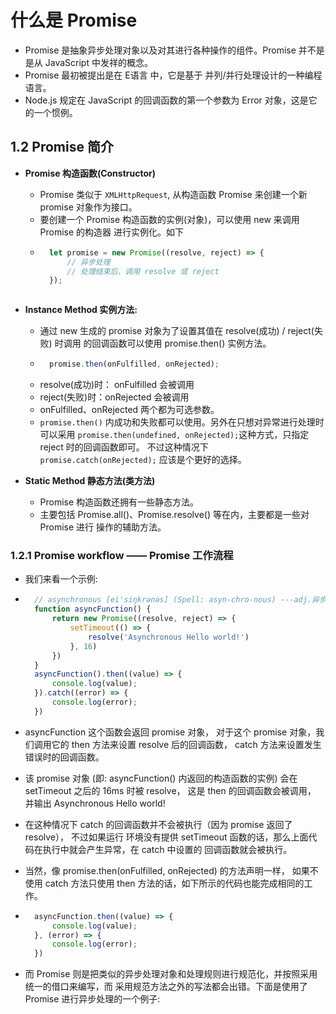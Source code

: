 # 什么是 Promise
- Promise 是抽象异步处理对象以及对其进行各种操作的组件。Promise 并不是是从 JavaScript
  中发祥的概念。
- Promise 最初被提出是在 E语言 中，它是基于 并列/并行处理设计的一种编程语言。  
- Node.js 规定在 JavaScript 的回调函数的第一个参数为 Error 对象，这是它的一个惯例。

## 1.2 Promise 简介
- **Promise 构造函数(Constructor)**
    + Promise 类似于 `XMLHttpRequest`, 从构造函数 Promise 来创建一个新 promise 
      对象作为接口。
    + 要创建一个 Promise 构造函数的实例(对象)，可以使用 new 来调用 Promise 的构造器
      进行实例化。如下
    + ```javascript
        let promise = new Promise((resolve, reject) => {
            // 异步处理
            // 处理结束后、调用 resolve 或 reject
        });
    ```
- **Instance Method 实例方法:**
    + 通过 new 生成的 promise 对象为了设置其值在 resolve(成功) / reject(失败) 时调用
      的回调函数可以使用 promise.then() 实例方法。
    + ```javascript
        promise.then(onFulfilled, onRejected);
      ```
    + resolve(成功)时： onFulfilled 会被调用  
    + reject(失败)时：onRejected 会被调用
    + onFulfilled、onRejected 两个都为可选参数。
    + `promise.then()` 内成功和失败都可以使用。另外在只想对异常进行处理时可以采用 
      `promise.then(undefined, onRejected);`这种方式，只指定reject 时的回调函数即可。
      不过这种情况下 `promise.catch(onRejected);` 应该是个更好的选择。
      
- **Static Method 静态方法(类方法)**
    + Promise 构造函数还拥有一些静态方法。 
    + 主要包括 Promise.all()、Promise.resolve() 等在内，主要都是一些对 Promise 进行
      操作的辅助方法。

### 1.2.1 Promise workflow —— Promise 工作流程
- 我们来看一个示例:
- ```javascript
    // asynchronous [ei'siŋkrənəs] (Spell: asyn-chro-nous) ---adj.异步的
    function asyncFunction() {
        return new Promise((resolve, reject) => {
            setTimeout(() => {
                resolve('Asynchronous Hello world!')
            }, 16)
        })
    }
    asyncFunction().then((value) => {
        console.log(value);
    }).catch((error) => {
        console.log(error);
    })
  ```
- asyncFunction 这个函数会返回 promise 对象， 对于这个 promise 对象，我们调用它的 then
  方法来设置 resolve 后的回调函数， catch 方法来设置发生错误时的回调函数。
- 该 promise 对象 (即: asyncFunction() 内返回的构造函数的实例) 会在 setTimeout 之后的
  16ms 时被 resolve， 这是 then 的回调函数会被调用， 并输出 Asynchronous Hello world!
- 在这种情况下 catch 的回调函数并不会被执行（因为 promise 返回了 resolve）， 不过如果运行
  环境没有提供 setTimeout 函数的话，那么上面代码在执行中就会产生异常，在 catch 中设置的
  回调函数就会被执行。  
- 当然，像 promise.then(onFulfilled, onRejected) 的方法声明一样， 如果不使用 catch 
  方法只使用 then 方法的话，如下所示的代码也能完成相同的工作。
- ```javascript
    asyncFunction.then((value) => {
        console.log(value);
    }, (error) => {
        console.log(error);
    })
  ```




- 而 Promise 则是把类似的异步处理对象和处理规则进行规范化，并按照采用统一的借口来编写，而
  采用规范方法之外的写法都会出错。下面是使用了 Promise 进行异步处理的一个例子:
```javascript
    
```